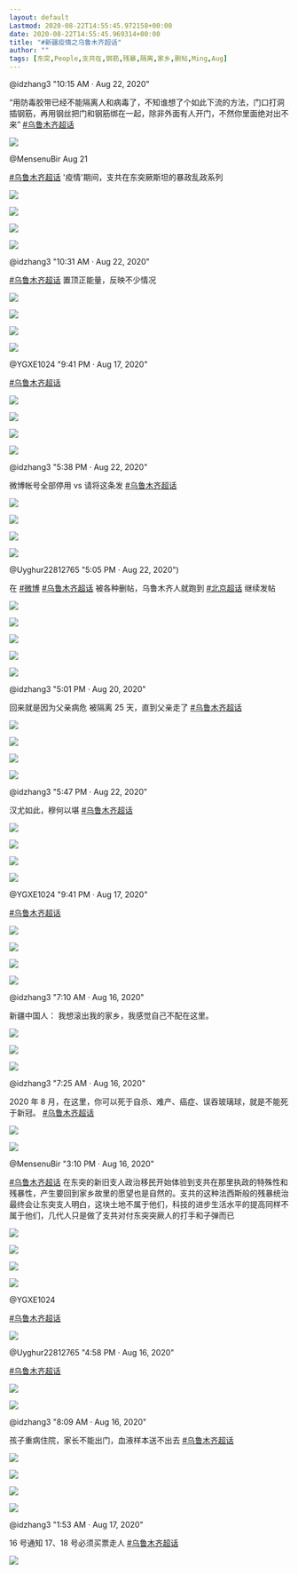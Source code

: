 ```yaml
---
layout: default
Lastmod: 2020-08-22T14:55:45.972158+00:00
date: 2020-08-22T14:55:45.969314+00:00
title: "#新疆疫情之乌鲁木齐超话"
author: ""
tags: [东突,People,支共在,钢筋,残暴,隔离,家乡,删帖,Ming,Aug]
---
```



@idzhang3  "10:15 AM · Aug 22, 2020"

“用防毒胶带已经不能隔离人和病毒了，不知谁想了个如此下流的方法，门口打洞插钢筋，再用钢丝把门和钢筋绑在一起，除非外面有人开门，不然你里面绝对出不来” [#乌鲁木齐超话](https://twitter.com/hashtag/%E4%B9%8C%E9%B2%81%E6%9C%A8%E9%BD%90%E8%B6%85%E8%AF%9D?src=hashtag_click)

![](https://images.weserv.nl/?url=https%3A//pbs.twimg.com/ext_tw_video_thumb/1296994248420663296/pu/img/bqf9mTdqOCPj1Dw_.jpg)



@MensenuBir Aug 21

[#乌鲁木齐超话](https://twitter.com/hashtag/%E4%B9%8C%E9%B2%81%E6%9C%A8%E9%BD%90%E8%B6%85%E8%AF%9D?src=hashtag_click) '疫情'期间，支共在东突厥斯坦的暴政乱政系列


![](https://images.weserv.nl/?url=https%3A//pbs.twimg.com/media/Ef5C7FqXkAoBwvw%3Fformat%3Djpg%26name%3Dsmall)

![](https://images.weserv.nl/?url=https%3A//pbs.twimg.com/media/Ef5C7mKXkBU2Vl6%3Fformat%3Djpg%26name%3Dsmall)

![](https://images.weserv.nl/?url=https%3A//pbs.twimg.com/media/Ef5C7YHWsAAiDa2%3Fformat%3Djpg%26name%3Dsmall)

![](https://images.weserv.nl/?url=https%3A//pbs.twimg.com/media/Ef5C718WkAU4y6S%3Fformat%3Djpg%26name%3Dsmall)

@idzhang3 "10:31 AM · Aug 22, 2020"

[#乌鲁木齐超话](https://twitter.com/hashtag/%E4%B9%8C%E9%B2%81%E6%9C%A8%E9%BD%90%E8%B6%85%E8%AF%9D?src=hashtag_click) 置顶正能量，反映不少情况



![](https://images.weserv.nl/?url=https%3A//pbs.twimg.com/media/Ef_dI8vXkAY_u7-%3Fformat%3Djpg%26name%3Dsmall)


![](https://images.weserv.nl/?url=https%3A//pbs.twimg.com/media/Ef_dJeVWkAAktJC%3Fformat%3Djpg%26name%3Dsmall)

![](https://images.weserv.nl/?url=https%3A//pbs.twimg.com/media/Ef_dJRUWoAAluwp%3Fformat%3Djpg%26name%3Dlarge)

![](https://images.weserv.nl/?url=https%3A//pbs.twimg.com/media/Ef_dJo4WAAQlCQT%3Fformat%3Djpg%26name%3Dsmall)


@YGXE1024 "9:41 PM · Aug 17, 2020"

[#乌鲁木齐超话](https://twitter.com/hashtag/%E4%B9%8C%E9%B2%81%E6%9C%A8%E9%BD%90%E8%B6%85%E8%AF%9D?src=hashtag_click)


![](https://images.weserv.nl/?url=https%3A//pbs.twimg.com/media/EfoFv1AWkAESlfM%3Fformat%3Djpg%26name%3D360x360)

![](https://images.weserv.nl/?url=https%3A//pbs.twimg.com/media/EfoFzSLXkAAyuu0%3Fformat%3Djpg%26name%3D360x360)

![](https://images.weserv.nl/?url=https%3A//pbs.twimg.com/media/EfoFx2eXgAAbGpC%3Fformat%3Djpg%26name%3Dsmall)

![](https://images.weserv.nl/?url=https%3A//pbs.twimg.com/media/EfoF0smWAAAnBsI%3Fformat%3Djpg%26name%3D360x360)


@idzhang3 "5:38 PM · Aug 22, 2020"

微博帐号全部停用 vs 请将这条发 [#乌鲁木齐超话](https://twitter.com/hashtag/%E4%B9%8C%E9%B2%81%E6%9C%A8%E9%BD%90%E8%B6%85%E8%AF%9D?src=hashtag_click)



![](https://images.weserv.nl/?url=https%3A//pbs.twimg.com/media/EgA-5FAWsAc8cqu%3Fformat%3Djpg%26name%3Dsmall)


![](https://images.weserv.nl/?url=https%3A//pbs.twimg.com/media/EgA-5bfWoAEGfv3%3Fformat%3Djpg%26name%3Dsmall)

![](https://images.weserv.nl/?url=https%3A//pbs.twimg.com/media/EgA-5RPWkAAl0Xj%3Fformat%3Djpg%26name%3Dsmall)

![](https://images.weserv.nl/?url=https%3A//pbs.twimg.com/media/EgA-5p8WoAA64LP%3Fformat%3Djpg%26name%3Dsmall)


@Uyghur22812765  "5:05 PM · Aug 22, 2020")

在 [#微博](https://twitter.com/hashtag/%E5%BE%AE%E5%8D%9A?src=hashtag_click)  [#乌鲁木齐超话](https://twitter.com/hashtag/%E4%B9%8C%E9%B2%81%E6%9C%A8%E9%BD%90%E8%B6%85%E8%AF%9D?src=hashtag_click) 被各种删帖，乌鲁木齐人就跑到 [#北京超话](https://twitter.com/hashtag/%E5%8C%97%E4%BA%AC%E8%B6%85%E8%AF%9D?src=hashtag_click) 继续发帖

![](https://images.weserv.nl/?url=https%3A//abs-0.twimg.com/emoji/v2/svg/1f910.svg)

![](https://images.weserv.nl/?url=https%3A//abs-0.twimg.com/emoji/v2/svg/1f910.svg)

![](https://images.weserv.nl/?url=https%3A//abs-0.twimg.com/emoji/v2/svg/1f910.svg)


![](https://images.weserv.nl/?url=https%3A//pbs.twimg.com/media/EgA28FaXoAEKRnV%3Fformat%3Djpg%26name%3Dsmall)

![](https://images.weserv.nl/?url=https%3A//pbs.twimg.com/profile_images/771308197/cat_bigger.jpg)

@idzhang3 "5:01 PM · Aug 20, 2020"

回来就是因为父亲病危 被隔离 25 天，直到父亲走了 [#乌鲁木齐超话](https://twitter.com/hashtag/%E4%B9%8C%E9%B2%81%E6%9C%A8%E9%BD%90%E8%B6%85%E8%AF%9D?src=hashtag_click)

![](https://images.weserv.nl/?url=https%3A//pbs.twimg.com/media/Ef2jKblXgAAYsqL%3Fformat%3Djpg%26name%3Dsmall)

![](https://images.weserv.nl/?url=https%3A//pbs.twimg.com/media/Ef2jLRpWsAACjOQ%3Fformat%3Djpg%26name%3Dsmall)

![](https://images.weserv.nl/?url=https%3A//pbs.twimg.com/media/Ef2jK2xXgAE07Xq%3Fformat%3Djpg%26name%3Dsmall)

![](https://images.weserv.nl/?url=https%3A//pbs.twimg.com/media/Ef2jLqCWAAIQ9mX%3Fformat%3Djpg%26name%3Dsmall)

@idzhang3 "5:47 PM · Aug 22, 2020"

汉尤如此，穆何以堪 [#乌鲁木齐超话](https://twitter.com/hashtag/%E4%B9%8C%E9%B2%81%E6%9C%A8%E9%BD%90%E8%B6%85%E8%AF%9D?src=hashtag_click)


![](https://images.weserv.nl/?url=https%3A//pbs.twimg.com/media/EgBA8xNXkAAJhyC%3Fformat%3Djpg%26name%3D360x360)

![](https://images.weserv.nl/?url=https%3A//pbs.twimg.com/media/EgBA9EnWoAAeJ3E%3Fformat%3Djpg%26name%3Dsmall)

![](https://images.weserv.nl/?url=https%3A//pbs.twimg.com/media/EgBA856XgAAuN0h%3Fformat%3Djpg%26name%3D360x360)

![](https://images.weserv.nl/?url=https%3A//pbs.twimg.com/media/EgBA9OvXkAEotzV%3Fformat%3Djpg%26name%3Dsmall)


@YGXE1024  "9:41 PM · Aug 17, 2020"

[#乌鲁木齐超话](https://twitter.com/hashtag/%E4%B9%8C%E9%B2%81%E6%9C%A8%E9%BD%90%E8%B6%85%E8%AF%9D?src=hashtag_click)


![](https://images.weserv.nl/?url=https%3A//pbs.twimg.com/media/EfoGLqiXkAA-irS%3Fformat%3Djpg%26name%3Dsmall)

![](https://images.weserv.nl/?url=https%3A//pbs.twimg.com/media/EfoGPnrXYAEfzp3%3Fformat%3Djpg%26name%3Dsmall)


![](https://images.weserv.nl/?url=https%3A//pbs.twimg.com/media/EfoGN5wX0AAqDde%3Fformat%3Djpg%26name%3D360x360)


![](https://images.weserv.nl/?url=https%3A//pbs.twimg.com/media/EfoGR-GWsAE8c4N%3Fformat%3Djpg%26name%3Dsmall)

@idzhang3  "7:10 AM · Aug 16, 2020"

新疆中国人： 我想滚出我的家乡，我感觉自己不配在这里。

![](https://images.weserv.nl/?url=https%3A//pbs.twimg.com/media/Eff1ewpWsAE55L7%3Fformat%3Djpg%26name%3D360x360)

![](https://images.weserv.nl/?url=https%3A//pbs.twimg.com/media/Eff1ewnXoAA6QOR%3Fformat%3Dpng%26name%3D360x360)

![](https://images.weserv.nl/?url=https%3A//pbs.twimg.com/media/Eff1ewqXgAIr2Ep%3Fformat%3Dpng%26name%3D360x360)

@idzhang3  "7:25 AM · Aug 16, 2020"

2020 年 8 月，在这里，你可以死于自杀、难产、癌症、误吞玻璃球，就是不能死于新冠。 [#乌鲁木齐超话](https://twitter.com/hashtag/%E4%B9%8C%E9%B2%81%E6%9C%A8%E9%BD%90%E8%B6%85%E8%AF%9D?src=hashtag_click)


![](https://images.weserv.nl/?url=https%3A//pbs.twimg.com/media/Eff5DAoWkAALmhU%3Fformat%3Djpg%26name%3D240x240)

![](https://images.weserv.nl/?url=https%3A//pbs.twimg.com/media/Eff5C--XYAcC0YL%3Fformat%3Djpg%26name%3D240x240)

@MensenuBir "3:10 PM · Aug 16, 2020"

[#乌鲁木齐超话](https://twitter.com/hashtag/%E4%B9%8C%E9%B2%81%E6%9C%A8%E9%BD%90%E8%B6%85%E8%AF%9D?src=hashtag_click) 在东突的新旧支人政治移民开始体验到支共在那里执政的特殊性和残暴性，产生要回到家乡故里的愿望也是自然的。支共的这种法西斯般的残暴统治最终会让东突支人明白，这块土地不属于他们，科技的进步生活水平的提高同样不属于他们，几代人只是做了支共对付东突突厥人的打手和子弹而已


![](https://images.weserv.nl/?url=https%3A//pbs.twimg.com/media/EfgPFU9VAAIeFOD%3Fformat%3Djpg%26name%3D360x360)

![](https://images.weserv.nl/?url=https%3A//pbs.twimg.com/media/EfgPFU-VAAEKYe2%3Fformat%3Djpg%26name%3Dsmall)

![](https://images.weserv.nl/?url=https%3A//pbs.twimg.com/media/EfgPFVCUEAA6sSc%3Fformat%3Djpg%26name%3Dsmall)

![](https://images.weserv.nl/?url=https%3A//pbs.twimg.com/media/EfgPFU_VoAEg63_%3Fformat%3Djpg%26name%3Dsmall)


@YGXE1024


[#乌鲁木齐超话](https://twitter.com/hashtag/%E4%B9%8C%E9%B2%81%E6%9C%A8%E9%BD%90%E8%B6%85%E8%AF%9D?src=hashtag_click)

![](https://images.weserv.nl/?url=https%3A//pbs.twimg.com/media/EfoGe2nWkAAkfBq%3Fformat%3Djpg%26name%3Dmedium)

@Uyghur22812765 "4:58 PM · Aug 16, 2020"

[#乌鲁木齐超话](https://twitter.com/hashtag/%E4%B9%8C%E9%B2%81%E6%9C%A8%E9%BD%90%E8%B6%85%E8%AF%9D?src=hashtag_click)


![](https://images.weserv.nl/?url=https%3A//pbs.twimg.com/media/Efh8LScXsAEpTqR%3Fformat%3Djpg%26name%3Dsmall)

![](https://images.weserv.nl/?url=https%3A//pbs.twimg.com/profile_images/771308197/cat_bigger.jpg)

@idzhang3 "8:09 AM · Aug 16, 2020"

孩子重病住院，家长不能出门，血液样本送不出去 [#乌鲁木齐超话](https://twitter.com/hashtag/%E4%B9%8C%E9%B2%81%E6%9C%A8%E9%BD%90%E8%B6%85%E8%AF%9D?src=hashtag_click)


![](https://images.weserv.nl/?url=https%3A//pbs.twimg.com/media/EfgDKEDWsAEwXx2%3Fformat%3Djpg%26name%3Dsmall)

![](https://images.weserv.nl/?url=https%3A//pbs.twimg.com/media/EfgDKskWsAg-7Oh%3Fformat%3Djpg%26name%3Dsmall)

![](https://images.weserv.nl/?url=https%3A//pbs.twimg.com/media/EfgDKZCWoAUttuj%3Fformat%3Djpg%26name%3Dsmall)

![](https://images.weserv.nl/?url=https%3A//pbs.twimg.com/media/EfgDLBEXkAA4N84%3Fformat%3Djpg%26name%3Dsmall)

@idzhang3 "1:53 AM · Aug 17, 2020"

16 号通知 17、18 号必须买票走人 [#乌鲁木齐超话](https://twitter.com/hashtag/%E4%B9%8C%E9%B2%81%E6%9C%A8%E9%BD%90%E8%B6%85%E8%AF%9D?src=hashtag_click)


![](https://images.weserv.nl/?url=https%3A//pbs.twimg.com/media/Efj2ncFWsAEcemj%3Fformat%3Djpg%26name%3Dmedium)
